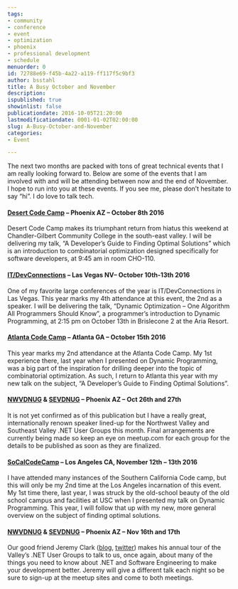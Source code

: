 ```yaml
---
tags:
- community
- conference
- event
- optimization
- phoenix
- professional development
- schedule
menuorder: 0
id: 72788e69-f45b-4a22-a119-ff117f5c9bf3
author: bsstahl
title: A Busy October and November
description: 
ispublished: true
showinlist: false
publicationdate: 2016-10-05T21:20:00
lastmodificationdate: 0001-01-02T02:00:00
slug: A-Busy-October-and-November
categories:
- Event

---
```


The next two months are packed with tons of great technical events that I am really looking forward to.  Below are some of the events that I am involved with and will be attending between now and the end of November. I hope to run into you at these events.  If you see me, please don’t hesitate to say “hi”. I do love to talk tech.

#### [Desert Code Camp](http://oct2016.desertcodecamp.com/session/1329) – Phoenix AZ – October 8th 2016

Desert Code Camp makes its triumphant return from hiatus this weekend at Chandler-Gilbert Community College in the south-east valley.  I will be delivering my talk, “A Developer’s Guide to Finding Optimal Solutions” which is an introduction to combinatorial optimization designed specifically for software developers, at 9:45 am in room CHO-110.

#### [IT/DevConnections](http://www.itdevconnections.com/dc16/Public/SessionDetails.aspx?FromPage=Speakers.aspx&SessionID=1016432&nav=true&Role=U') – Las Vegas NV– October 10th-13th 2016

One of my favorite large conferences of the year is IT/DevConnections in Las Vegas.  This year marks my 4th attendance at this event, the 2nd as a speaker. I will be delivering the talk, “Dynamic Optimization – One Algorithm All Programmers Should Know”, a programmer’s introduction to Dynamic Programming, at 2:15 pm on October 13th in Brislecone 2 at the Aria Resort.

#### [Atlanta Code Camp](https://atlantacodecamp.com/2016/Speakers/Barry-Stahl) – Atlanta GA – October 15th 2016

This year marks my 2nd attendance at the Atlanta Code Camp.  My 1st experience there, last year when I presented on Dynamic Programming, was a big part of the inspiration for drilling deeper into the topic of combinatorial optimization. As such, I return to Atlanta this year with my new talk on the subject, “A Developer’s Guide to Finding Optimal Solutions”.

#### [NWVDNUG](http://www.meetup.com/nwvdnug/) & [SEVDNUG](http://www.meetup.com/sevdnug/) – Phoenix AZ – Oct 26th and 27th

It is not yet confirmed as of this publication but I have a really great, internationally renown speaker lined-up for the Northwest Valley and Southeast Valley .NET User Groups this month.  Final arrangements are currently being made so keep an eye on meetup.com for each group for the details to be published as soon as they are finalized.

#### [SoCalCodeCamp](http://www.socalcodecamp.com/session.aspx?sid=24d59c6a-d04a-4cf5-be16-52cd870a2013) – Los Angeles CA, November 12th – 13th 2016

I have attended many instances of the Southern California Code camp, but this will only be my 2nd time at the Los Angeles incarnation of this event.  My 1st time there, last year, I was struck by the old-school beauty of the old school campus and facilities at USC when I presented my talk on Dynamic Programming.  This year, I will follow that up with my new, more general overview on the subject of finding optimal solutions.

#### [NWVDNUG](http://www.meetup.com/nwvdnug/) & [SEVDNUG](http://www.meetup.com/sevdnug/) – Phoenix AZ – Nov 16th and 17th

Our good friend Jeremy Clark ([blog](http://jeremybytes.blogspot.com/), [twitter](http://twitter.com/jeremybytes)) makes his annual tour of the Valley’s .NET User Groups to talk to us, once again, about many of the things you need to know about .NET and Software Engineering to make your development better. Jeremy will give a different talk each night so be sure to sign-up at the meetup sites and come to both meetings.

